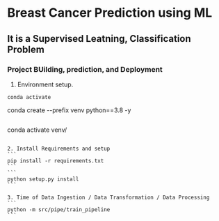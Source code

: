 # Breast Cancer Prediction using ML
## It is a Supervised Leatning, Classification Problem

### Project BUilding, prediction, and Deployment
1. Environment setup.
```
conda activate
```
conda create --prefix venv python==3.8 -y
```
```
conda activate venv/
````

2. Install Requirements and setup
```
pip install -r requirements.txt
```
```
python setup.py install
```

3. Time of Data Ingestion / Data Transformation / Data Processing
```
python -m src/pipe/train_pipeline
```